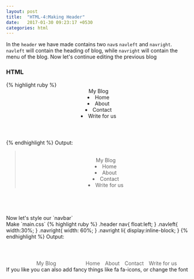 ```yaml
---
layout: post
title:  "HTML-4:Making Header"
date:   2017-01-30 09:23:17 +0530
categories: html
---
```

In the `header` we have made contains two `nav`s `navleft` and `navright`. `navleft` will contain the heading of blog, while `navright` will contain the menu of the blog.
Now let's continue editing the previous blog
<h3> HTML </h3>
{% highlight ruby %}
<header class="header">
<nav class="navleft">
My Blog
</nav>
<nav class="navright">
<li>Home</li>
<li>About</li>
<li>Contact</li>
<li>Write for us</li>
</nav>
</header>
{% endhighlight %}
Output:
<blockquote>
<br>
<header class="header1">
<nav class="navleft1">
My Blog
</nav>
<nav class="navright1">
<li>Home</li>
<li>About</li>
<li>Contact</li>
<li>Write for us</li>
</nav>
</header>
</blockquote>
<br>
Now let's style our `navbar`<br>
Make `main.css`
{% highlight ruby %}
.header nav{
  float:left;
}
.navleft{
  width:30%;  
}
.navright{
width: 60%;
}
.navright li{
  display:inline-block;
}
{% endhighlight %}
Output:<br/>
<blockquote>
<header class="header2">
<nav class="navleft2">
My Blog
</nav>
<nav class="navright2">
<li>Home</li>
<li>About</li>
<li>Contact</li>
<li>Write for us</li>
</nav>
</header>
</blockquote>
<style>
.hearder2{
margin:20px;  
}
.header2 nav{
  float:left;
}
.navleft2{
  width:30%;  
}
.navright2{
width: 70%;
}
.navright2 li{
  display:inline-block;
  padding-left: 5px;
  padding-right: 5px;
  text-align:right;
}
</style>
If you like you can also add fancy things like fa fa-icons, or change the font
